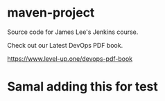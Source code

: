 # maven-project
Source code for James Lee's Jenkins course.

Check out our Latest DevOps PDF book.

https://www.level-up.one/devops-pdf-book
# Samal adding this for test
